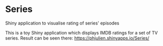 # Series
Shiny application to visualise rating of series' episodes

This is a toy Shiny application which displays IMDB ratings for a set of TV series. Result can be seen there: https://phjulien.shinyapps.io/Series/
